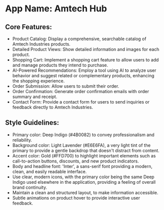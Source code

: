 # **App Name**: Amtech Hub

## Core Features:

- Product Catalog: Display a comprehensive, searchable catalog of Amtech Industries products.
- Detailed Product Views: Show detailed information and images for each product.
- Shopping Cart: Implement a shopping cart feature to allow users to add and manage products they intend to purchase.
- AI-Powered Recommendations: Employ a tool using AI to analyze user behavior and suggest related or complementary products, enhancing the shopping experience.
- Order Submission: Allow users to submit their order.
- Order Confirmation: Generate order confirmation emails with order summary and receipt.
- Contact Form: Provide a contact form for users to send inquiries or feedback directly to Amtech Industries.

## Style Guidelines:

- Primary color: Deep Indigo (#4B0082) to convey professionalism and reliability.
- Background color: Light Lavender (#E6E6FA), a very light tint of the primary to provide a gentle backdrop that doesn't distract from content.
- Accent color: Gold (#FFD700) to highlight important elements such as call-to-action buttons, discounts, and new product indicators.
- Body and headline font: 'Inter', a sans-serif font providing a modern, clean, and easily readable interface.
- Use clear, modern icons, with the primary color being the same Deep Indigo used elsewhere in the application, providing a feeling of overall brand continuity.
- Maintain a clean and structured layout, to make information accessible.
- Subtle animations on product hover to provide interactive user feedback.